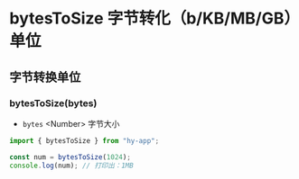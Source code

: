 # bytesToSize 字节转化（b/KB/MB/GB）单位

## 字节转换单位
### bytesToSize(bytes)
- `bytes` \<Number> 字节大小
```javascript
import { bytesToSize } from "hy-app";

const num = bytesToSize(1024);
console.log(num); // 打印出：1MB
```